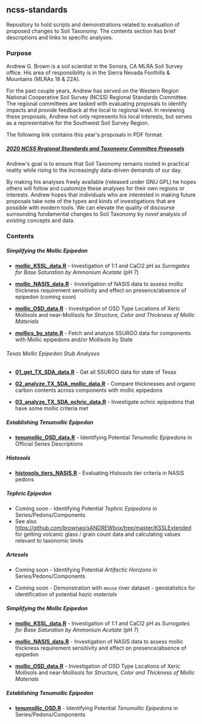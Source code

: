## ncss-standards

Repository to hold scripts and demonstrations related to evaluation of proposed changes to Soil Taxonomy.
The contents section has brief descriptions and links to specific analyses.

### Purpose

Andrew G. Brown is a soil scientist in the Sonora, CA MLRA Soil Survey office. His area of responsibility is in the Sierra Nevada Foothills & Mountains (MLRAs 18 & 22A). 

For the past couple years, Andrew has served on the Western Region National Cooperative Soil Survey (NCSS) Regional Standards Committee. The regional committees are tasked with evaluating proposals to identify impacts and provide feedback at the local to regional level. In reviewing these proposals, Andrew not only represents his local interests, but serves as a representative for the Southwest Soil Survey Region. 

The following link contains this year's proposals in PDF format:

##### [2020 NCSS Regional Standards and Taxonomy Committee Proposals](https://www.nrcs.usda.gov/wps/portal/nrcs/detail/soils/survey/partnership/ncss/?cid=nrcseprd1522014)

Andrew's goal is to ensure that Soil Taxonomy remains rooted in practical reality while rising to the increasingly data-driven demands of our day. 

By making his analyses freely available (released under GNU GPL) he hopes others will follow and customize these analyses for their own regions or interests. Andrew hopes that individuals who are interested in making future proposals take note of the types and kinds of investigations that are possible with modern tools. We can elevate the quality of discourse surrounding fundamental changes to Soil Taxonomy by _novel_ analysis of _existing_ concepts and data.

### Contents

##### Simplifying the Mollic Epipedon

 - __[mollic_KSSL_data.R](mollic/mollic_KSSL_data.R)__ - Investigation of 1:1 and CaCl2 pH as _Surrogates for Base Saturation by Ammonium Acetate_ (pH 7)
 
 - __[mollic_NASIS_data.R](mollic/mollic_NASIS_data.R)__ - Investigation of NASIS data to assess mollic thickness requirement sensitivity and effect on presence/absence of epipedon (coming soon)
 
 - __[mollic_OSD_data.R](mollic/mollic_OSD_data.R)__ - Investigation of OSD Type Locations of Xeric Mollisols and near-Mollisols for _Structure, Color and Thickness of Mollic Materials_
 
 - __[mollics_by_state.R](mollic/mollics_by_state.R)__ - Fetch and analyze SSURGO data for components with Mollic epipedons and/or Mollisols by State

###### Texas Mollic Epipedon Stub Analyses
 
 - __[01_get_TX_SDA_data.R](texas/01_get_TX_SDA_data.R)__ - Get all SSURGO data for state of Texas
 
  
 - __[02_analyze_TX_SDA_mollic_data.R](texas/02_analyze_TX_SDA_mollic_data.R)__ - Compare thicknesses and organic carbon contents across components with mollic epipedons
 
 - __[03_analyze_TX_SDA_ochric_data.R](texas/03_analyze_TX_SDA_ochric_data.R)__ - Investigate ochric epipedons that have some mollic criteria met
 
##### Establishing Tenumollic Epipedon

 - __[tenumollic_OSD_data.R](mollic/tenumollic_OSD_data.R)__ - Identifying Potential _Tenumollic Epipedons_ in Official Series Descriptions

##### Histosols

 - __[histosols_tiers_NASIS.R](histosols/histosols_tiers_NASIS.R)__ - Evaluating Histosols tier criteria in NASIS pedons
 
##### Tephric Epipedon

 - Coming soon - Identifying Potential _Tephric Epipedons_ in Series/Pedons/Components
 - See also https://github.com/brownag/sANDREWbox/tree/master/KSSLExtended for getting volcanic glass / grain count data and calculating values relevant to taxonomic limits
 
##### Artesols

 - Coming soon - Identifying Potential _Artifactic Horizons_ in Series/Pedons/Components
 
 - Coming soon - Demonstration with `meuse` river dataset - geostatistics for identification of potential _hazic materials_

##### Simplifying the Mollic Epipedon

 - __[mollic_KSSL_data.R](mollic_KSSL_data.R)__ - Investigation of 1:1 and CaCl2 pH as _Surrogates for Base Saturation by Ammonium Acetate_ (pH 7)
 
  - __[mollic_NASIS_data.R](mollic_OSD_data.R)__ - Investigation of NASIS data to assess mollic thickness requirement sensitivity and effect on presence/absence of epipedon
 
 - __[mollic_OSD_data.R](mollic_OSD_data.R)__ - Investigation of OSD Type Locations of Xeric Mollisols and near-Mollisols for _Structure, Color and Thickness of Mollic Materials_
 
##### Establishing Tenumollic Epipedon

 - __[tenumollic_OSD.R](tenumollic_OSD.R)__ -  Identifying Potential _Tenumollic Epipedons_ in Series/Pedons/Components
 
